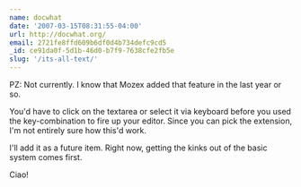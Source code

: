 ```yaml
---
name: docwhat
date: '2007-03-15T08:31:55-04:00'
url: http://docwhat.org/
email: 2721fe8ffd609b6df0d4b734defc9cd5
_id: ce91da0f-5d1b-46d0-b7f9-7638cfe2fb5e
slug: '/its-all-text/'
---
```


PZ: Not currently. I know that Mozex added that feature in the last year or
so.

You'd have to click on the textarea or select it via keyboard before you used
the key-combination to fire up your editor. Since you can pick the extension,
I'm not entirely sure how this'd work.

I'll add it as a future item. Right now, getting the kinks out of the basic
system comes first.

Ciao!
